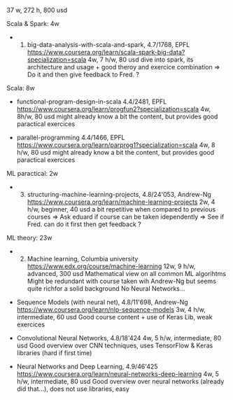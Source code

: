 37 w, 272 h, 800 usd

Scala & Spark: 4w
 - 1) big-data-analysis-with-scala-and-spark, 4.7/1768, EPFL
    https://www.coursera.org/learn/scala-spark-big-data?specialization=scala
    4w, 7 h/w, 80 usd
    dive into spark, its architecture and usage + good theroy and exercice combination
    => Do it and then give feedback to Fred. ?

Scala: 8w
 - functional-program-design-in-scala 4.4/2481, EPFL
    https://www.coursera.org/learn/progfun2?specialization=scala
    4w, 8h/w, 80 usd
    might already know a bit the content, but provides good paractical exercices
   
 - parallel-programming 4.4/1466, EPFL
    https://www.coursera.org/learn/parprog1?specialization=scala
    4w, 8 h/w, 80 usd
    might already know a bit the content, but provides  good paractical exercices
 
ML paractical: 2w
 - 3) structuring-machine-learning-projects, 4.8/24'053, Andrew-Ng
    https://www.coursera.org/learn/machine-learning-projects
    2w, 4 h/w, beginner, 40 usd
    a bit repetitive when compared to previous courses
    => Ask eduard if course can be taken idependently
    => See if Fred. can do it first then get feedback ? 
     
ML theory: 23w
    
 -  2) Machine learning, Columbia university
    https://www.edx.org/course/machine-learning
    12w, 9 h/w, advanced, 300 usd
    Mathematical view on all common ML algorihtms
    Might be redundant with course taken wih Andrew-Ng but seems quite richfor a solid background
    No Neural Networks...
 
 - Sequence Models (with neural net), 4.8/11'698, Andrew-Ng
    https://www.coursera.org/learn/nlp-sequence-models
    3w, 4 h/w, intermediate, 60 usd
    Good course content +  use of Keras Lib, weak exercices
    
 - Convolutional Neural Networks, 4.8/18'424
    4w, 5 h/w, intermediate, 80 usd
    Good overview over CNN techniques, uses TensorFlow & Keras libraries (hard if first time)
    
 - Neural Networks and Deep Learning, 4.9/46'425
    https://www.coursera.org/learn/neural-networks-deep-learning
    4w, 5 h/w, intermediate, 80 usd
    Good overview over neural networks (already did that...), does not use libraries, easy
    
